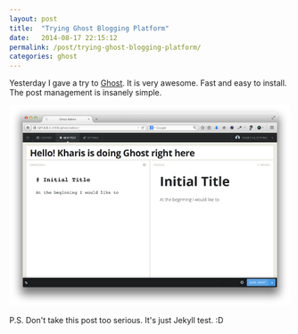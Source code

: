 ```yaml
---
layout: post
title:  "Trying Ghost Blogging Platform"
date:   2014-08-17 22:15:12
permalink: /post/trying-ghost-blogging-platform/
categories: ghost
---
```


[Ghost]: http://ghost.org

Yesterday I gave a try to [Ghost][]. It is very awesome. Fast and easy to install. The post management is insanely simple.

<img src="https://raw.githubusercontent.com/kharissulistiyo/kharissulistiyo.github.com/master/content/2014/08/ghost.png" alt="Trying Ghost Blogging Platform"/>

P.S. Don't take this post too serious. It's just Jekyll test. :D 
